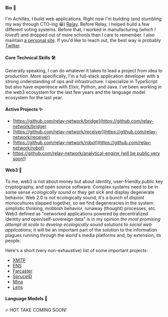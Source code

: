 #### Bio 🧬

I'm Achilles, I build web applications. Right now I'm building (and stumbling my way through CTO-ing 😁) [Relay](https://github.com/relay-network). Before Relay, I helped build a few different voting systems. Before that, I worked in manufacturing (_which I loved!_) and dropped out of more schools than I care to remember. I also maintain [a personal site](https://www.killthebuddha.pub). If you'd like to reach out, the best way is probably [Twitter](https://twitter.com/killthebuddha_).

#### Core Technical Skills 🛠

Generally speaking, I can do whatever it takes to lead a project from idea to production. More specifically, I'm a full-stack application developer with a strong understanding of ops and infrastructure. I specialize in TypeScript but also have experience with Elixir, Python, and Java. I've been working in the web3 ecosystem for the last few years and the language model ecosystem for the last year.

#### Active Projects ✨

- [https://github.com/relay-network/bridge](https://github.com/relay-network/bridge)
- [https://github.com/relay-network/receiver](https://github.com/relay-network/receiver)
- [https://github.com/relay-network/robot](https://github.com/relay-network/robot)
- [https://github.com/relay-network/analytical-engine (will be public very soon!)](https://github.com/relay-network/analytical-engine)

#### Web3 🚀

To me, web3 is not about money but about _identity_, user-friendly public key cryptography, and open source software. Complex systems need to be in some sense _ecologically sound_ or they get sick and display degenerate behavior. Web 2.0 is not ecologically sound, it's a bunch of disjoint monocultures slapped together, so we find degeneracies in the system: simplistic thinking, mobbish behavior, runaway (thought) processes, etc. Web3 defined as "networked applications powered by decentralized identity and open/self-sovereign data" is in my opinion _the most promising attempt at scale to develop ecologically sound solutions to social web applications_; it will be an important part of the solution to the information plagues running through the world's media platforms and, by extension, its people.

Here's a short (very non-exhaustive) list of some important projects:

- [XMTP](https://xmtp.org)
- [ENS](https://ens.domains)
- [Farcaster](https://www.farcaster.xyz)
- [SpruceID](https://www.spruceid.com)
- [Mina](https://minaprotocol.com/about)
- [Lens](https://www.lens.xyz)

#### Language Models 🤖

🔥 HOT TAKE COMING SOON!
